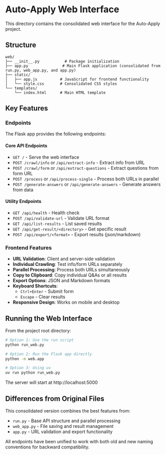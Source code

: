 # Auto-Apply Web Interface

This directory contains the consolidated web interface for the Auto-Apply project.

## Structure

```
web/
├── __init__.py           # Package initialization
├── app.py               # Main Flask application (consolidated from run.py, web_app.py, and app.py)
├── static/
│   ├── app.js          # JavaScript for frontend functionality
│   └── style.css       # Consolidated CSS styles
└── templates/
    └── index.html      # Main HTML template
```

## Key Features

### Endpoints

The Flask app provides the following endpoints:

#### Core API Endpoints
- `GET /` - Serve the web interface
- `POST /crawl/info` or `/api/extract-info` - Extract info from URL
- `POST /crawl/form` or `/api/extract-questions` - Extract questions from form URL
- `POST /process` or `/api/process-single` - Process both URLs in parallel
- `POST /generate-answers` or `/api/generate-answers` - Generate answers from data

#### Utility Endpoints
- `GET /api/health` - Health check
- `POST /api/validate-url` - Validate URL format
- `GET /api/list-results` - List saved results
- `GET /api/get-result/<directory>` - Get specific result
- `POST /api/export/<format>` - Export results (json/markdown)

### Frontend Features

- **URL Validation**: Client and server-side validation
- **Individual Crawling**: Test info/form URLs separately
- **Parallel Processing**: Process both URLs simultaneously
- **Copy to Clipboard**: Copy individual Q&As or all results
- **Export Options**: JSON and Markdown formats
- **Keyboard Shortcuts**: 
  - `Ctrl+Enter` - Submit form
  - `Escape` - Clear results
- **Responsive Design**: Works on mobile and desktop

## Running the Web Interface

From the project root directory:

```bash
# Option 1: Use the run script
python run_web.py

# Option 2: Run the Flask app directly
python -m web.app

# Option 3: Using uv
uv run python run_web.py
```

The server will start at http://localhost:5000

## Differences from Original Files

This consolidated version combines the best features from:
- `run.py` - Base API structure and parallel processing
- `web_app.py` - File saving and result management
- `app.py` - URL validation and export functionality

All endpoints have been unified to work with both old and new naming conventions for backward compatibility.